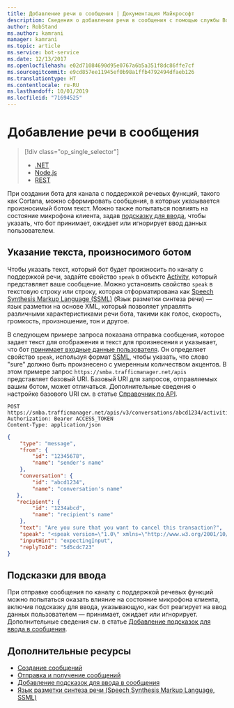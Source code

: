 ```yaml
---
title: Добавление речи в сообщения | Документация Майкрософт
description: Сведения о добавлении речи в сообщения с помощью службы Bot Connector.
author: RobStand
ms.author: kamrani
manager: kamrani
ms.topic: article
ms.service: bot-service
ms.date: 12/13/2017
ms.openlocfilehash: e02d71084690d95e0767a6b5a351f8dc86ffe7cf
ms.sourcegitcommit: e9cd857ee11945ef0b98a1ffb4792494dfaeb126
ms.translationtype: HT
ms.contentlocale: ru-RU
ms.lasthandoff: 10/01/2019
ms.locfileid: "71694525"
---
```

# <a name="add-speech-to-messages"></a>Добавление речи в сообщения
> [!div class="op_single_selector"]
> - [.NET](../dotnet/bot-builder-dotnet-text-to-speech.md)
> - [Node.js](../nodejs/bot-builder-nodejs-text-to-speech.md)
> - [REST](../rest-api/bot-framework-rest-connector-text-to-speech.md)

При создании бота для канала с поддержкой речевых функций, такого как Cortana, можно сформировать сообщения, в которых указывается произносимый ботом текст. Можно также попытаться повлиять на состояние микрофона клиента, задав [подсказку для ввода](bot-framework-rest-connector-add-input-hints.md), чтобы указать, что бот принимает, ожидает или игнорирует ввод данных пользователем.

## <a name="specify-text-to-be-spoken-by-your-bot"></a>Указание текста, произносимого ботом

Чтобы указать текст, который бот будет произносить по каналу с поддержкой речи, задайте свойство `speak` в объекте [Activity][Activity], который представляет ваше сообщение. Можно установить свойство `speak` в текстовую строку или строку, которая отформатирована как <a href="https://docs.microsoft.com/azure/cognitive-services/speech-service/speech-synthesis-markup" target="_blank">Speech Synthesis Markup Language (SSML)</a> (Язык разметки синтеза речи) — язык разметки на основе XML, который позволяет управлять различными характеристиками речи бота, такими как голос, скорость, громкость, произношение, тон и другое. 


В следующем примере запроса показана отправка сообщения, которое задает текст для отображения и текст для произнесения и указывает, что бот [принимает входные данные пользователя](bot-framework-rest-connector-add-input-hints.md). Он определяет свойство `speak`, используя формат <a href="https://docs.microsoft.com/azure/cognitive-services/speech-service/speech-synthesis-markup" target="_blank">SSML</a>, чтобы указать, что слово "sure" должно быть произнесено с умеренным количеством акцентов. В этом примере запрос `https://smba.trafficmanager.net/apis` представляет базовый URI. Базовый URI для запросов, отправляемых вашим ботом, может отличаться. Дополнительные сведения о настройке базового URI см. в статье [Справочник по API](bot-framework-rest-connector-api-reference.md#base-uri).

```http
POST https://smba.trafficmanager.net/apis/v3/conversations/abcd1234/activities/5d5cdc723
Authorization: Bearer ACCESS_TOKEN
Content-Type: application/json
```

```json
{
    "type": "message",
    "from": {
        "id": "12345678",
        "name": "sender's name"
    },
    "conversation": {
        "id": "abcd1234",
        "name": "conversation's name"
   },
   "recipient": {
        "id": "1234abcd",
        "name": "recipient's name"
    },
    "text": "Are you sure that you want to cancel this transaction?",
    "speak": "<speak version=\"1.0\" xmlns=\"http://www.w3.org/2001/10/synthesis\" xml:lang=\"en-US\">Are you <emphasis level=\"moderate\">sure</emphasis> that you want to cancel this transaction?</speak>",
    "inputHint": "expectingInput",
    "replyToId": "5d5cdc723"
}
```

## <a name="input-hints"></a>Подсказки для ввода

При отправке сообщения по каналу с поддержкой речевых функций можно попытаться оказать влияние на состояние микрофона клиента, включив подсказку для ввода, указывающую, как бот реагирует на ввод данных пользователем — принимает, ожидает или игнорирует. Дополнительные сведения см. в статье [Добавление подсказок для ввода в сообщения](bot-framework-rest-connector-add-input-hints.md).

## <a name="additional-resources"></a>Дополнительные ресурсы

- [Создание сообщений](bot-framework-rest-connector-create-messages.md)
- [Отправка и получение сообщений](bot-framework-rest-connector-send-and-receive-messages.md)
- [Добавление подсказок для ввода в сообщения](bot-framework-rest-connector-add-input-hints.md)
- <a href="https://docs.microsoft.com/azure/cognitive-services/speech-service/speech-synthesis-markup" target="_blank">Язык разметки синтеза речи (Speech Synthesis Markup Language, SSML)</a>

[Activity]: bot-framework-rest-connector-api-reference.md#activity-object
